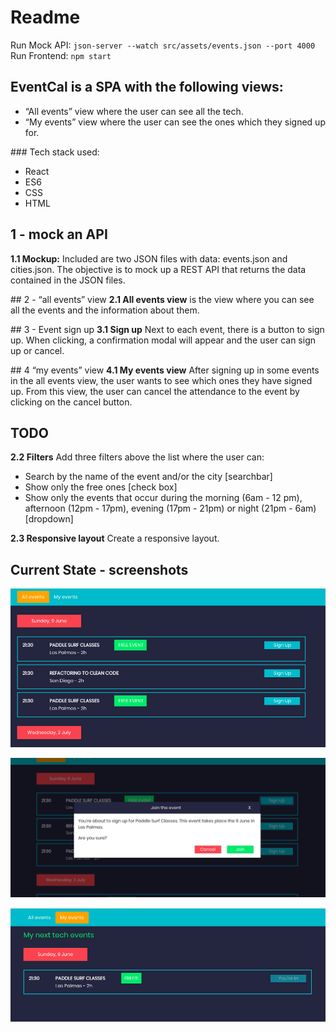 # Readme

Run Mock API: `json-server --watch src/assets/events.json --port 4000`
Run Frontend: `npm start`

## EventCal is a SPA with the following views:
* “All events” view where the user can see all the tech.
* “My events” view where the user can see the ones which they signed up for.

### Tech stack used:
* React
* ES6
* CSS
* HTML

## 1 - mock an API
**1.1 Mockup:** Included are two JSON files with data: events.json and cities.json. The objective is to mock up a REST API that returns the data contained in the JSON files.

## 2 - “all events” view
**2.1 All events view** is the view where you can see all the events and the information about them.

## 3 - Event sign up
**3.1 Sign up** Next to each event, there is a button to sign up. When clicking, a
confirmation modal will appear and the user can sign up or cancel. 

## 4 “my events” view
**4.1 My events view** After signing up in some events in the all events view,
the user wants to see which ones they have signed up. From this view, the user can cancel
the attendance to the event by clicking on the cancel button.

## TODO
**2.2 Filters** Add three filters above the list where the user can:
 - Search by the name of the event and/or the city [searchbar]
 - Show only the free ones [check box]
 - Show only the events that occur during the morning (6am - 12 pm), afternoon (12pm - 17pm), evening (17pm - 21pm) or night (21pm - 6am) [dropdown]

**2.3 Responsive layout** Create a responsive layout.


## Current State - screenshots
![view 1](./src/assets/images/view1.png)

![view 2](./src/assets/images/view2.png)

![view 3](./src/assets/images/view3.png)


